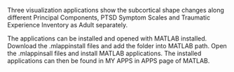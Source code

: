 Three visualization applications show the subcortical shape changes along different Principal Components, PTSD Symptom Scales and Traumatic Experience Inventory as Adult separately.

The applications can be installed and opened with MATLAB installed. Download the .mlappinstall files and add the folder into MATLAB path. Open the .mlappinsall files and install MATLAB applications. The installed applications can then be found in MY APPS in APPS page of MATLAB.
